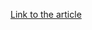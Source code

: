 [Link to the article](https://www.akamai.com/blog/security/guardicore-insight-adding-best-in-class-osquery-visibility-to-secure-your-workloads)
